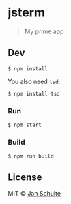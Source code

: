 # jsterm

> My prime app


## Dev

```
$ npm install
```

You also need `tsd`:

```
$ npm install tsd
```

### Run

```
$ npm start
```

### Build

```
$ npm run build
```


## License

MIT © [Jan Schulte](https://github.com/schultyy/jsterm)
